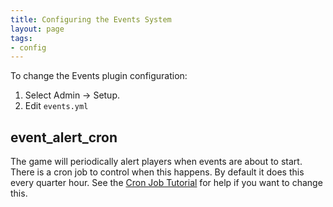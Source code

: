 ```yaml
---
title: Configuring the Events System
layout: page
tags:
- config
---
```


To change the Events plugin configuration:

1. Select Admin -> Setup.
2. Edit `events.yml`

## event_alert_cron

The game will periodically alert players when events are about to start.  There is a cron job to control when this happens.  By default it does this every quarter hour.  See the [Cron Job Tutorial](http://www.aresmush.com/tutorials/code/cron.html) for help if you want to change this.